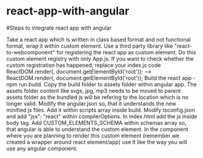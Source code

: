 # react-app-with-angular

#Steps to integrate react app with angular

Take a react app which is written in class based format and not functional format, wrap it within custom element.
Use a third party library like "react-to-webcomponent" for registering the react app as custom element.
Do this custom element registry with only App.js.
If you want to check whether the custom registration has happened, replace your index.js code ReactDOM.render(<App />, document.getElementById('root')); --> ReactDOM.render(<splunk-app />, document.getElementById('root'));
Build the react app - npm run build.
Copy the build folder to assets folder within angular app.
The assets folder content like svgs, jpg, mp3 needs to be moved to parent assets folder as the bundled js will be refering to the location which is no longer valid.
Modify the angular.json so, that it understands the new minified js files. Add it within scripts array inside build.
Modify tsconfig.json and add "jsx": "react" within compilerOptions.
In index.html add the js inside body tag.
Add CUSTOM_ELEMENTS_SCHEMA within schemas array so, that angular is able to understand the custom element.
In the component where you are planning to render this custom element (remember we created a wrapper around react element/app) use it like the way you will use any angular component.
